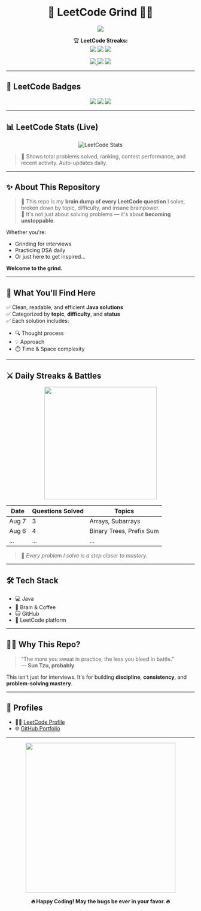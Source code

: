 <h1 align="center">🚀 LeetCode Grind 🧠💥</h1>

<p align="center">
  <img src="https://readme-typing-svg.demolab.com/?lines=Level+Up+Every+Day!;Code,+Debug,+Repeat.&center=true&width=500&height=45">
</p>

<p align="center">
  🏆 <strong>LeetCode Streaks:</strong><br>
  <img src="https://img.shields.io/badge/50%20Days%20Streak-%23FFA500?style=for-the-badge&logo=leetcode&logoColor=white" />
  <img src="https://img.shields.io/badge/100%20Days%20Streak-%23FF4500?style=for-the-badge&logo=leetcode&logoColor=white" />
  <img src="https://img.shields.io/badge/150%20Days%20Streak-%23FF0000?style=for-the-badge&logo=leetcode&logoColor=white" />
</p>


<p align="center">
  <a href="https://leetcode.com/SHIKHAR_SHAURYA/" target="_blank">
    <img src="https://img.shields.io/badge/LeetCode-Profile-orange?style=for-the-badge&logo=leetcode">
  </a>
  <img src="https://img.shields.io/badge/Language-Java-informational?style=for-the-badge&logo=java">
  <img src="https://img.shields.io/badge/Commitment-100%25🔥-brightgreen?style=for-the-badge">
</p>

---

## 🏅 LeetCode Badges

<p align="center">
  <img src="https://img.shields.io/badge/100_Days_Streak-Badge-orange?style=for-the-badge&logo=leetcode" />
  <img src="https://img.shields.io/badge/300%2B_Problems-Solved-brightgreen?style=for-the-badge&logo=leetcode" />
  <img src="https://img.shields.io/badge/Contest_Participation-25%2B-blue?style=for-the-badge&logo=leetcode" />
</p>


---

## 📊 LeetCode Stats (Live)

<p align="center">
  <img src="https://leetcard.jacoblin.cool/SHIKHAR_SHAURYA?theme=dark&font=Consolas&ext=activity" alt="LeetCode Stats">
</p>

> 🧠 Shows total problems solved, ranking, contest performance, and recent activity. Auto-updates daily.

---


## ✨ About This Repository

> 🧠 This repo is my **brain dump of every LeetCode question** I solve, broken down by topic, difficulty, and insane brainpower.  
> 💪 It's not just about solving problems — it's about **becoming unstoppable**.

Whether you're:
- Grinding for interviews
- Practicing DSA daily
- Or just here to get inspired…

**Welcome to the grind.**

---

## 🧩 What You'll Find Here

✅ Clean, readable, and efficient **Java solutions**  
✅ Categorized by **topic**, **difficulty**, and **status**  
✅ Each solution includes:
- 🔍 Thought process
- 💡 Approach
- ⏱️ Time & Space complexity

---

## ⚔️ Daily Streaks & Battles

<p align="center">
  <img src="https://media.giphy.com/media/qgQUggAC3Pfv687qPC/giphy.gif" width="300" />
</p>

| Date  | Questions Solved | Topics                   |
|-------|------------------|--------------------------|
| Aug 7 | 3                | Arrays, Subarrays        |
| Aug 6 | 4                | Binary Trees, Prefix Sum |
| ...   | ...              | ...                      |

> 🧨 *Every problem I solve is a step closer to mastery.*


---

## 🛠️ Tech Stack

- 💻 Java
- 🧠 Brain & Coffee
- 🐱 GitHub
- 🧠 LeetCode platform

---

## 🧙‍♂️ Why This Repo?

> “The more you sweat in practice, the less you bleed in battle.”  
> — **Sun Tzu, probably**

This isn't just for interviews. It's for building **discipline**, **consistency**, and **problem-solving mastery**.

---

## 🚀 Profiles

- 👨‍💻 [LeetCode Profile](https://leetcode.com/SHIKHAR_SHAURYA/)
- 🌐 [GitHub Portfolio](https://github.com/ShauryaRajput2005)

---

<p align="center">
  <img src="https://media.giphy.com/media/xUPGcguWZHRC2HyBRS/giphy.gif" width="400"/>
</p>

<p align="center">
  <strong>🔥 Happy Coding! May the bugs be ever in your favor. 🔥</strong>
</p>
